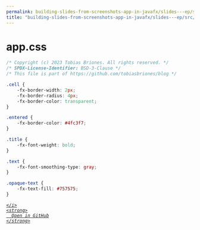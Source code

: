 ```yaml
---
permalink: building-slides-from-screenshots-app-in-javafx/slides---ep/src/main/resources/app.css.html
title: "building-slides-from-screenshots-app-in-javafx/slides---ep/src/main/resources/app.css"
---
```


# app.css
```css
/* Copyright (c) 2023 Tobias Briones. All rights reserved. */
/* SPDX-License-Identifier: BSD-3-Clause */
/* This file is part of https://github.com/tobiasbriones/blog */

.cell {
    -fx-border-width: 2px;
    -fx-border-radius: 4px;
    -fx-border-color: transparent;
}

.entered {
    -fx-border-color: #4fc3f7;
}

.title {
    -fx-font-weight: bold;
}

.text {
    -fx-font-smoothing-type: gray;
}

.opaque-text {
    -fx-text-fill: #757575;
}

```
<div class="social open-gh-btn my-4">
  <a class="btn btn-github" href="https://github.com/tobiasbriones/test-blog-deploy/tree/main/swe/dev/java/javafx/drawing/productivity/building-slides-from-screenshots-app-in-javafx/slides---ep/src/main/resources/app.css" target="_blank">
    <i class="fab fa-github">
      
    </i>
    <strong>
      Open in GitHub
    </strong>
  </a>
</div>